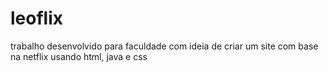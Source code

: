 # leoflix
trabalho desenvolvido para faculdade com ideia de criar um site com base na netflix usando html, java e css
